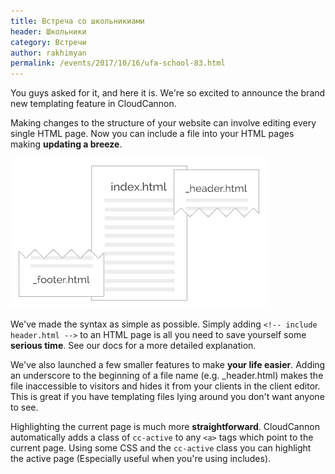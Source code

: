 ```yaml
---
title: Встреча со школьникиами
header: Школьники
category: Встречи
author: rakhimyan
permalink: /events/2017/10/16/ufa-school-83.html
---
```

You guys asked for it, and here it is. We're so excited to announce the brand new templating feature in CloudCannon.

Making changes to the structure of your website can involve editing every single HTML page. Now you can include a file into your HTML pages making __updating a breeze__.

![Includes](/img/blog/includes.png)

We've made the syntax as simple as possible. Simply adding `<!-- include header.html -->` to an HTML page is all you need to save yourself some __serious time__. See our docs for a more detailed explanation.

We've also launched a few smaller features to make __your life easier__. Adding an underscore to the beginning of a file name (e.g. \_header.html) makes the file inaccessible to visitors and hides it from your clients in the client editor. This is great if you have templating files lying around you don't want anyone to see.

Highlighting the current page is much more __straightforward__. CloudCannon automatically adds a class of `cc-active` to any `<a>` tags which point to the current page. Using some CSS and the `cc-active` class you can highlight the active page (Especially useful when you're using includes).
